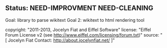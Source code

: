 Status: NEED-IMPROVMENT NEED-CLEANING
---------------
Goal: library to parse wikitext
Goal 2: wikitext to html rendering tool


copyright: "2011-2013, Jocelyn Fiat and Eiffel Software"
license: "Eiffel Forum License v2 (see http://www.eiffel.com/licensing/forum.txt)"
source: "[
		Jocelyn Fiat
		Contact: http://about.jocelynfiat.net/
	]"
